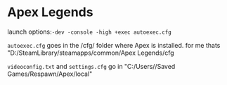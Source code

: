 # Apex Legends
launch options:`-dev -console -high +exec autoexec.cfg`

`autoexec.cfg` goes in the /cfg/ folder where Apex is installed. for me thats "D:/SteamLibrary/steamapps/common/Apex Legends/cfg

`videoconfig.txt` and `settings.cfg` go in "C:/Users/<username>/Saved Games/Respawn/Apex/local"
